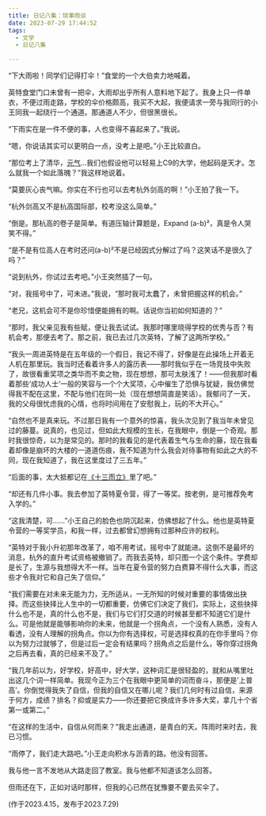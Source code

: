 ```yaml
---
title: 日记八集：琐事雨谈
date: 2023-07-29 17:44:52
tags: 
  - 文学
  - 日记八集

---
```


“下大雨啦！同学们记得打伞！”食堂的一个大伯卖力地喊着。

英特食堂门口未曾有一把伞，大雨却出乎所有人意料地下起了。我身上只一件单衣，不便过雨走路，学校的伞价格颇高，我买不大起，我便请求一旁与我同行的小王同我一起绕行一个通道。那通道人不少，但很黑很长。
<!--more-->
“下雨实在是一件不便的事，人也变得不喜起来了。”我说。

“嗯，你说话其实可以更明白一点，没考上是吧。”小王比较直白。

“那位考上了清华，[元气](https://www.yt-blog.top/)…我们也假设他可以轻易上C9的大学，他起码是天才。怎么就我一个如此落魄？”我这样地说着。

“莫要灰心丧气嘛。你实在不行也可以去考杭外剑高的啊！”小王拍了我一下。

“杭外剑高又不是杭高国际部，校考没这么简单。”

“倒是。那杭高的卷子是简单。有道压轴计算题是，Expand (a-b)²，真是令人哭笑不得。”

“是不是有位高人在考时还问(a-b)²不是已经因式分解过了吗？这笑话不是很久了吗？”

“说到杭外，你试过去考吧。”小王突然插了一句。

“对，我摇号中了，可未进。”我说，“那时我可太蠢了，未曾把握这样的机会。”

“老兄，这机会可不是你珍惜便能拥有的啊。话说你当初如何知道的？”

“那时，我父亲见我有些赋，便让我去试试。我那时哪里晓得学校的优秀与否？有机会考，那便去考了。那之前，我已去过几次英特，了解了这两所学校。”

“我头一周进英特是在五年级的一个假日，我记不得了，好像是在此操场上开着无人机在那里玩。我当时还看着许多人的露历表——那时我似乎在一场竞技中失败了，故很看重奖项之类华而不卖之物，现在想想，那可太肤浅了！——但我那时看着那些‘成功人士’一般的笑容与一个个大奖项，心中催生了恐惧与犹疑，我仿佛觉得我不配在这里，不配与他们在同一处（现在想想简直是笑话）。我郁问了一天，我的父母很忧虑我的心情，也将时间用在了安慰我上，玩的不大开心。”

“自然也不是真来玩。不过那日我有一个意外的惊喜，我头次见到了我当年未曾见过的藤蔓。说真的，也见过，但如此大规模的生长，在我眼中，倒是一个奇观。那时我很惊奇，以为是常见的。那时的我看见的是代表着生气与生命的藤，现在我看着却像是崩坏的大楼的一道道伤痕，我不知道为什么我会对待事物有如此之大的不同，现在我知道了，我在这里度过了三五年。”

“后面的事，太大抵都记在[《十三而立》](https://chuishen.xyz/01/thirteen)里了吧。”

“却还有几件小事。我去参加了英特夏令营，得了一等奖。按老例，是可推荐免考入学的。”

“这我清楚，可……”小王自己的脸色也阴沉起来，仿佛想起了什么。他也是英特夏令营的一等奖学员，和我一样，过去都曾幻想拥有过那种应许的权利。

“英特对于我小升初那年改革了，咱不用考试，摇号中了就能进。这倒不是最坏的消息，杭外的直升考试资格被撤销了。而我去英特，却只图一个这个条件。学费却是长了，生源与我想得大不一样。当年在夏令营的努力白费算不得什么大事，而这些才令我对它和自己失了信仰。”

“我们需要在对未来无能为力，无所适从，一无所知的时候对重要的事情做出抉择。而这些抉择比人生中的一切都重要，仿佛它们决定了我们，实际上，这些抉择什么也不是，真的什么也不是，我们与它们打交道的时候甚至都不知道它们是什么。可是他就是能够影响你的未来，他就是一个拐角点，一个没有人熟悉，没有人看透，没有人理解的拐角点。你以为你有选择权，可是选择权真的在你手里吗？你以为努力过就够了，但是过后一定会有结果吗？拐角点之后是什么，等你穿过拐角之后再去看，真的已经来不及了。”

“我几年前以为，好学校，好高中，好大学，这种词汇是很轻盈的，就和从嘴里吐出这几个词一样简单。我现今正为三个在我眼中更简单的词而奋斗，那便是’上普高’。你倒觉得我失了自信，但我的自信又在哪儿呢？我们几何时有过自信，来源于何方，成绩？排名？抑或是实力——你还要把它换成许多许多大奖，拿几十个省第一或第二。”

“在这样的生活中，自信从何而来？”我走出通道，是青白的天。阵雨时来时去，我已习惯。

“雨停了，我们走大路吧。”小王走向积水与沥青的路。他没有回答。

我与他一言不发地从大路走回了教室。我与他都不知道该怎么回答。

但雨还在下，正如对话时那样，但我的心已然在犹豫要不要去买伞了。

(作于2023.4.15，发布于2023.7.29)
